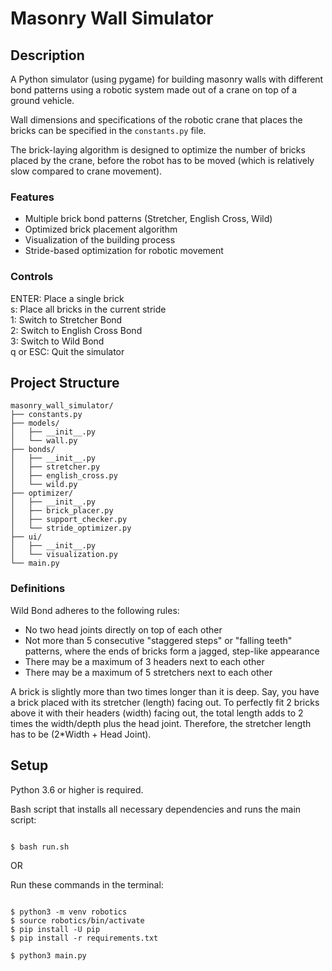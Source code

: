 # Masonry Wall Simulator

## Description

A Python simulator (using pygame) for building masonry walls with different bond patterns using a robotic system made out of a crane on top of a ground vehicle.

Wall dimensions and specifications of the robotic crane that places the bricks can be specified in the `constants.py` file.

The brick-laying algorithm is designed to optimize the number of bricks placed by the crane, before the robot has to be moved (which is relatively slow compared to crane movement).

### Features

- Multiple brick bond patterns (Stretcher, English Cross, Wild)
- Optimized brick placement algorithm
- Visualization of the building process 
- Stride-based optimization for robotic movement

### Controls

ENTER: Place a single brick <br />
s: Place all bricks in the current stride <br />
1: Switch to Stretcher Bond <br />
2: Switch to English Cross Bond <br />
3: Switch to Wild Bond <br />
q or ESC: Quit the simulator

## Project Structure

```
masonry_wall_simulator/
├── constants.py
├── models/
│   ├── __init__.py
│   └── wall.py
├── bonds/
│   ├── __init__.py
│   ├── stretcher.py
│   ├── english_cross.py
│   └── wild.py
├── optimizer/
│   ├── __init__.py
│   ├── brick_placer.py
│   ├── support_checker.py
│   └── stride_optimizer.py
├── ui/
│   ├── __init__.py
│   └── visualization.py
└── main.py
```

### Definitions

Wild Bond adheres to the following rules:
- No two head joints directly on top of each other
- Not more than 5 consecutive "staggered steps" or "falling teeth" patterns, where the ends of bricks form a jagged, step-like appearance
- There may be a maximum of 3 headers next to each other
- There may be a maximum of 5 stretchers next to each other

A brick is slightly more than two times longer than it is deep. Say, you have a brick placed with its stretcher (length) facing out. To perfectly fit 2 bricks above it with their headers (width) facing out, the total length adds to 2 times the width/depth plus the head joint. Therefore, the stretcher length has to be (2*Width + Head Joint).

## Setup

Python 3.6 or higher is required.

Bash script that installs all necessary dependencies and runs the main script:

<pre><code>
$ bash run.sh
</code></pre>

OR

Run these commands in the terminal:

<pre><code>
$ python3 -m venv robotics
$ source robotics/bin/activate
$ pip install -U pip
$ pip install -r requirements.txt

$ python3 main.py
</code></pre>